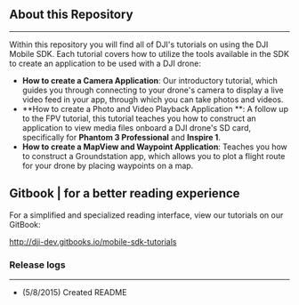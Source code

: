 ## About this Repository
---
Within this repository you will find all of DJI's tutorials on using the DJI Mobile SDK. Each tutorial covers how to utilize the tools available in the SDK to create an application to be used with a DJI drone:

- **How to create a Camera Application**: Our introductory tutorial, which guides you through connecting to your drone's camera to display a live video feed in your app, through which you can take photos and videos.
- **How to create a Photo and Video Playback Application **: A follow up to the FPV tutorial, this tutorial teaches you how to construct an application to view media files onboard a DJI drone's SD card, specifically for **Phantom 3 Professional** and **Inspire 1**.
- **How to create a MapView and Waypoint Application**: Teaches you how to construct a Groundstation app, which allows you to plot a flight route for your drone by placing waypoints on a map.

## Gitbook | for a better reading experience

For a simplified and specialized reading interface, view our tutorials on our GitBook:

<http://dji-dev.gitbooks.io/mobile-sdk-tutorials>

### Release logs
----
- (5/8/2015) Created README
